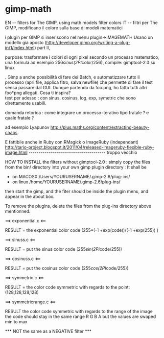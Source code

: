 gimp-math
=========

EN -- filters for The GIMP, using math models filter colors
IT -- filtri per The GIMP, modificano il colore sulla base di modeli matematici

  i plugin per GIMP si inseriscono nel menu plugin->IMAGEMATH
  Usano un modello già aposto (http://developer.gimp.org/writing-a-plug-in/1/index.html) part II,

  purpose:  trasformare i colori di ogni pixel secondo un processo matematico, una formula ad esempio 256*sinus(2PI*color/256),
  compile:  gimptool-2.0 su linux

. Gimp a anche possibilità di fare dei Batch, e automatizzare tutto il processo (apri file, applica fitro, salva newfile) che permette di fare il test sensa passare dal GUI. Dunque partendo da foo.png, ho fatto tutti altri foo*png allegati. Cosa ti inspira?  
  test per adesso : con sinus, cosinus, log, exp, symetric che sono direttamente usabili.
  
  domanda retorica : come integrare un processo iterativo tipo fratale ? e quale fratale ?

  ad esempio Lyapunov http://plus.maths.org/content/extracting-beauty-chaos. 


   E fattibile anche in Ruby con RMagick o ImageRuby (independant) http://tario-project.blogspot.it/2011/04/released-imageruby-flexible-ruby-image.html 
   --------------------------------------- troppo vecchio



HOW TO INSTALL the filters without gimptool-2.0 :
simply copy the files from the bin/ directory into your own gimp plugin directory :
It shall be 
* on MACOSX   /Users/YOURUSERNAME/.gimp-2.8/plug-ins/
* on linux    /home/YOURUSERNAME/.gimp-2.6/plug-ins/

then start the gimp, and the fiter should be inside the plugin menu, and appear in the about box.

To remove the plugins, delete the files from the plug-ins directory above mentionned.




==> exponential.c <==

 RESULT = the exponential color code (255*(-1 +exp(code))/(-1 +exp(255)) ) 


==> sinuss.c <==

RESULT = put the sinus color code (255*sin(2PI*code/255)) 


==> cosinuss.c <==

RESULT = put the cosinus color code (255*cos(2PI*code/255)) 


==> symmetric.c <==
 
RESULT = the color code symmetric with regards to the point: (128,128,128,128) 


==> symmetricrange.c <==

RESULT the color code symmetric with regards to the range  of the image
   the code should stay in the same range R G B A but the values are swaped min to max

  *** NOT the same as a NEGATIVE filter ***

